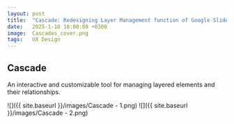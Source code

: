 ```yaml
---
layout: post
title:  "Cascade: Redesigning Layer Management function of Google Slides"
date:   2025-1-10 10:00:00 +0300
image:  Cascades_cover.png
tags:   UX Design
---
```

## Cascade 
An interactive and customizable tool for managing layered elements and their relationships.

![]({{ site.baseurl }}/images/Cascade - 1.png)
![]({{ site.baseurl }}/images/Cascade - 2.png)

